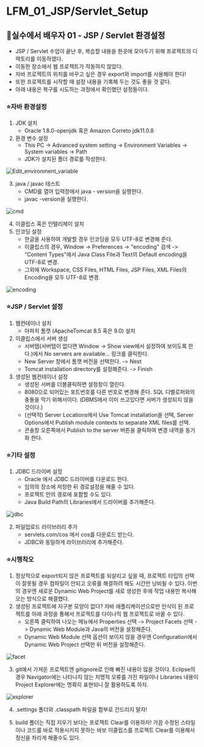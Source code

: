 # LFM_01_JSP/Servlet_Setup
## :muscle:실수에서 배우자 01 - JSP / Servlet 환경설정
* JSP / Servlet 수업이 끝난 후, 복습할 내용을 한곳에 모아두기 위해 프로젝트의 디렉토리를 이동하였다.
* 이동한 장소에서 웹 프로젝트가 작동하지 않았다.
* 자바 프로젝트의 위치를 바꾸고 싶은 경우 export와 import를 사용해야 한다!
* 또한 프로젝트를 시작할 때 설정 내용을 기록해 두는 것도 좋을 것 같다.
* 아래 내용은 복구를 시도하는 과정에서 확인했던 설정들이다.

### :star:자바 환경설정
1. JDK 설치
   * Oracle 1.8.0-openjdk 혹은 Amazon Correto jdk11.0.8
2. 환경 변수 설정
   * This PC -> Advanced system setting -> Environment Variables -> System variables -> Path
   * JDK가 설치된 폴더 경로를 작성한다.
 
![Edit_environment_variable](https://raw.githubusercontent.com/372dev/TIL/main/LFM/img/01_01.png)

3. java / javac 테스트
   * CMD를 열어 입력창에서 java - version을 실행한다.
   * javac -version을 실행한다.

![cmd](https://raw.githubusercontent.com/372dev/TIL/main/LFM/img/01_02.png)

4. 이클립스 혹은 인텔리제이 설치
5. 인코딩 설정
   * 한글을 사용하여 개발할 경우 인코딩을 모두 UTF-8로 변경해 준다.
   * 이클립스의 경우, Window -> Preferences -> "encoding" 검색 -> "Content Types"에서 Java Class File과 Text의 Default encoding을 UTF-8로 변경.
   * 그외에 Workspace, CSS Files, HTML Files, JSP Files, XML Files의 Encoding을 모두 UTF-8로 변경.

![encoding](https://raw.githubusercontent.com/372dev/TIL/main/LFM/img/01_03.png)

### :star:JSP / Servlet 설정
1. 웹컨테이너 설치
   * 아파치 톰캣 (ApacheTomcat 8.5 혹은 9.0) 설치
2. 이클립스에서 서버 생성
   * 서버탭(서버탭이 없다면 Window -> Show view에서 설정하여 보이도록 한다.)에서 No servers are available... 링크를 클릭한다.
   * New Server 창에서 톰캣 버전을 선택한다. -> Next
   * Tomcat installation directory를 설정해준다. -> Finish
3. 생성된 웹컨테이너 설정
   * 생성된 서버를 더블클릭하면 설정창이 열린다.
   * 8080으로 되어있는 포트번호를 다른 번호로 변경해 준다. SQL 디벨로퍼와의 충돌을 막기 위해서이다. (DBMS에서 이미 쓰고있다면 서버가 생성되지 않을 것이다.)
   * (선택적) Server Locations에서 Use Tomcat installation을 선택, Server Options에서 Publish module contexts to separate XML files를 선택.
   * 콘솔창 오른쪽에서 Publish to the server 버튼을 클릭하여 변경 내역을 동기화 한다.

### :star:기타 설정
1. JDBC 드라이버 설정
   * Oracle 에서 JDBC 드라이버를 다운로드 한다.
   * 임의의 장소에 저장한 뒤 경로설정을 해줄 수 있다.
   * 프로젝트 안의 경로에 포함할 수도 있다.
   * Java Build Path의 Libraries에서 드라이버를 추가해준다.

![jdbc](https://raw.githubusercontent.com/372dev/TIL/main/LFM/img/01_04.png)

2. 파일업로드 라이브러리 추가
   * servlets.com/cos 에서 cos를 다운로드 받는다.
   * JDBC와 동일하게 라이브러리에 추가해준다.

### :star:시행착오
1. 정상적으로 export되지 않은 프로젝트를 되살리고 싶을 때, 프로젝트 타입의 선택이 잘못될 경우 컴파일이 안되고 오류를 해결하려 해도 시간만 낭비될 수 있다. 이번의 경우엔 새로운 Dynamic Web Project를 새로 생성한 후에 작업 내용만 복사해오는 방식으로 해결했다.
2. 생성된 프로젝트에 지구본 모양이 없다? 자바 애플리케이션으로만 인식이 된 프로젝트를 아래 과정을 통해서 프로젝트를 다이나믹 웹 프로젝트로 바꿀 수 있다.
   * 오른쪽 클릭하여 나오는 메뉴에서 Properties 선택 -> Project Facets 선택 -> Dynamic Web Module과 Java의 버전을 설정해준다.
   * Dynamic Web Module 선택 옵션이 보이지 않을 경우엔 Configuration에서 Dynamic Web Project 선택한 뒤 버전을 설정해준다.

![facet](https://raw.githubusercontent.com/372dev/TIL/main/LFM/img/01_05.png)

3. git에서 가져온 프로젝트엔 gitignore로 인해 빠진 내용이 많을 것이다. Eclipse의 경우 Navigator에는 나타나지 않는 치명적 오류를 가진 파일이나 Libraries 내용이 Project Explorer에는 명확히 표현되니 잘 활용하도록 하자.

![explorer](https://raw.githubusercontent.com/372dev/TIL/main/LFM/img/01_06.png)

4. .settings 폴더와 .classpath 파일을 함부로 건드리지 말자!

5. build 폴더는 직접 지우기 보다는 프로젝트 Clear를 이용하자! 가끔 수정된 스타일이나 코드를 바로 적용시키지 못하는 바보 이클립스를 프로젝트 Clear를 이용해서 정신을 차리게 해줄수도 있다.
